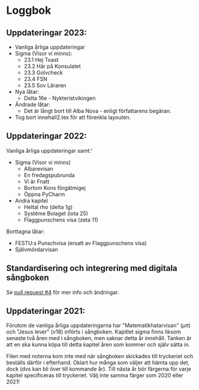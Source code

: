 # Loggbok

## Uppdateringar 2023:
- Vanliga årliga uppdateringar
- Sigma (Visor vi minns):
  - 23.1 Hej Toast
  - 23.2 Här på Konsulatet
  - 23.3 Golvcheck
  - 23.4 FSN
  - 23.5 Sov Läraren
- Nya låtar:
  - Delta 16e - Nykteristvikingen
- Ändrade låtar:
  - Det är långt bort till Alba Nova - enligt författarens begäran.
- Tog bort innehall2.tex för att förenkla layouten.

## Uppdateringar 2022:
Vanliga årliga uppdateringar samt:'
- Sigma (Visor vi minns)
  - Albarevisan
  - En fredagspubrunda
  - Vi är Fnatt
  - Bortom Kons förgätmigej
  - Öppna PyCharm
- Andra kapitel
  - Heltal rho (delta 1g)
  - Systéme Bolaget (iota 25)
  - Flaggpunschens visa (zeta 11)

Borttagna låtar:
- FESTU:s Punschvisa (ersatt av Flaggpunschens visa)
- Självmördarvisan

## Standardisering och integrering med digitala sångboken
Se [pull request #4](https://github.com/Fysiksektionen/Sangbok/pull/4) för mer info och ändringar.

## Uppdateringar 2021:
Förutom de vanliga årliga uppdateringarna har "Matematikhatarvisan" ($\mu\pi$) och "Jesus lever" ($\nu 18$) införts i sångboken. Kapitlet sigma finns liksom senaste två åren med i sångboken, men saknar detta år innehåll. Tanken är att en ska kunna köpa till detta kapitel åren som kommer och själv sätta in.

Filen med noterna kom inte med när sångboken skickades till tryckeriet och beställs därför i efterhand. Oklart hur många som väljer att hämta upp det, dock (dvs kan bli över till kommande år). Till nästa år bör färgerna för varje kapitel specificeras till tryckeriet. Välj inte samma färger som 2020 eller 2021!